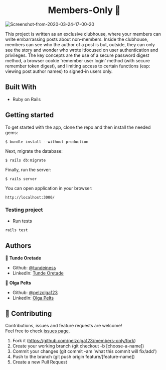 <h1 align="center">Members-Only 👋</h1>

<img src="https://i.ibb.co/YXCTpxw/Screenshot-from-2020-03-24-17-00-20.png" alt="Screenshot-from-2020-03-24-17-00-20" border="0">

This project is written as an exclusive clubhouse, where your members can write embarrassing posts about non-members. Inside the clubhouse, members can see who the author of a post is but, outside, they can only see the story and wonder who wrote itfocused on user authentication and privileges. The key concepts are the use of a secure password digest method, a browser cookie 'remember user login' method (with secure remember token digest), and limiting access to certain functions (esp: viewing post author names) to signed-in users only. 

## Built With
* Ruby on Rails

## Getting started

To get started with the app, clone the repo and then install the needed gems:

```$ bundle install --without production```

Next, migrate the database:

```$ rails db:migrate```

Finally, run the server:

```$ rails server```

You can open application in your browser:

```http://localhost:3000/```

### Testing project
* Run tests

```sh
rails test
```

## Authors

👤 **Tunde Oretade**
   - Github: [@tundeiness](https://github.com/tundeiness)
   - LinkedIn: [Tunde Oretade](https://www.linkedin.com/in/tundeoretade/)
   
👤 **Olga Pelts**
   - Github: [@pelzolga123](https://github.com/pelzolga123)
   - LinkedIn: [Olga Pelts](https://www.linkedin.com/in/olga-pelts/)

## 🤝 Contributing

Contributions, issues and feature requests are welcome!<br />Feel free to check [issues page](https://github.com/pelzolga123/members-only/issues).

1. Fork it (https://github.com/pelzolga123/members-only/fork)
2. Create your working branch (git checkout -b [choose-a-name])
3. Commit your changes (git commit -am 'what this commit will fix/add')
4. Push to the branch (git push origin feature/[feature-name])
5. Create a new Pull Request
